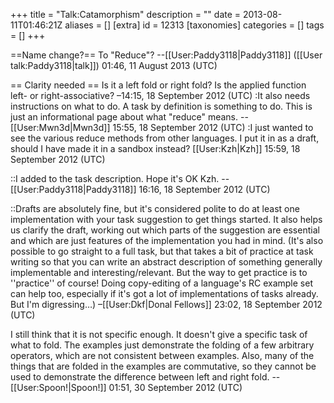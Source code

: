 +++
title = "Talk:Catamorphism"
description = ""
date = 2013-08-11T01:46:21Z
aliases = []
[extra]
id = 12313
[taxonomies]
categories = []
tags = []
+++

==Name change?==
To "Reduce"? --[[User:Paddy3118|Paddy3118]] ([[User talk:Paddy3118|talk]]) 01:46, 11 August 2013 (UTC)

== Clarity needed ==
Is it a left fold or right fold? Is the applied function left- or right-associative? –14:15, 18 September 2012 (UTC)
:It also needs instructions on what to do. A task by definition is something to do. This is just an informational page about what "reduce" means. --[[User:Mwn3d|Mwn3d]] 15:55, 18 September 2012 (UTC)
:I just wanted to see the various reduce methods from other languages. I put it in as a draft, should I have made it in a sandbox instead? [[User:Kzh|Kzh]] 15:59, 18 September 2012 (UTC)

::I added to the task description. Hope it's OK Kzh. --[[User:Paddy3118|Paddy3118]] 16:16, 18 September 2012 (UTC)

::Drafts are absolutely fine, but it's considered polite to do at least one implementation with your task suggestion to get things started. It also helps us clarify the draft, working out which parts of the suggestion are essential and which are just features of the implementation you had in mind. (It's also possible to go straight to a full task, but that takes a bit of practice at task writing so that you can write an abstract description of something generally implementable and interesting/relevant. But the way to get practice is to ''practice'' of course! Doing copy-editing of a language's RC example set can help too, especially if it's got a lot of implementations of tasks already. But I'm digressing…) –[[User:Dkf|Donal Fellows]] 23:02, 18 September 2012 (UTC)

I still think that it is not specific enough. It doesn't give a specific task of what to fold. The examples just demonstrate the folding of a few arbitrary operators, which are not consistent between examples. Also, many of the things that are folded in the examples are commutative, so they cannot be used to demonstrate the difference between left and right fold. --[[User:Spoon!|Spoon!]] 01:51, 30 September 2012 (UTC)
